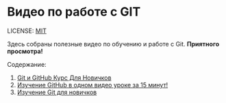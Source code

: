 # Видео по работе с GIT

LICENSE: [MIT](./license.md) 

Здесь собраны полезные видео по обучению и работе с Git. **Приятного просмотра!**

Содержание: 

1. [Git и GitHub Курс Для Новичков ](video_git/git_gethub_beginner.md)
2. [Изучение GitHub в одном видео уроке за 15 минут!](video_git/github_15_min.md)
3. [Изучение Git для новичков](video_git/github_for_beginners.md)